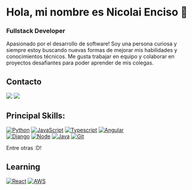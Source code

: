 # Hola, mi nombre es Nicolai Enciso 👋

### Fullstack Developer

Apasionado por el desarrollo de software!
Soy una persona curiosa y siempre estoy buscando nuevas formas de mejorar mis habilidades y conocimientos técnicos. Me gusta trabajar en equipo y colaborar en proyectos desafiantes para poder aprender de mis colegas.

## Contacto

[![](https://img.shields.io/badge/WhatsApp-25D366?style=for-the-badge&logo=whatsapp&logoColor=white)](https://wa.me/+573165731883)
[![](https://img.shields.io/badge/LinkedIn-0077B5?style=for-the-badge&logo=linkedin&logoColor=white)](https://www.linkedin.com/in/gnencisom/)

## Principal Skills:

[![Python](https://img.shields.io/badge/Python-14354C?style=for-the-badge&logo=python&logoColor=white)]()
[![JavaScript](https://img.shields.io/badge/JavaScript-323330?style=for-the-badge&logo=javascript&logoColor=F7DF1E)]()
[![Typescript](https://img.shields.io/badge/TypeScript-007ACC?style=for-the-badge&logo=typescript&logoColor=white)]()
[![Angular](https://img.shields.io/badge/Angular-DD0031?style=for-the-badge&logo=angular&logoColor=white)]()
<br>
[![Django](https://img.shields.io/badge/Django-092E20?style=for-the-badge&logo=django&logoColor=white)]()
[![Node](https://img.shields.io/badge/Node.js-43853D?style=for-the-badge&logo=node.js&logoColor=white)]()
[![Java](https://img.shields.io/badge/Java-ED8B00?style=for-the-badge&logo=java&logoColor=white)]()
[![Git](https://img.shields.io/badge/GIT-E44C30?style=for-the-badge&logo=git&logoColor=white)]()
<!-- [![](https://img.shields.io/badge/Notion-000000?style=for-the-badge&logo=notion&logoColor=white)]() -->
Entre otras :D!

## Learning

[![React](https://img.shields.io/badge/React-20232A?style=for-the-badge&logo=react&logoColor=61DAFB)]()
[![AWS](https://img.shields.io/badge/AWS-%23FF9900.svg?style=for-the-badge&logo=amazon-aws&logoColor=white)]()

